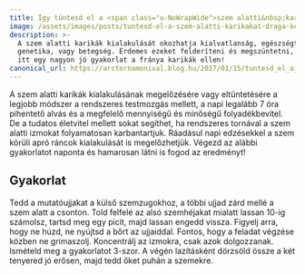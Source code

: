 ```yaml
---
title: Így tüntesd el a <span class="u-NoWrapWide">szem alatti&nbsp;karikákat</span>
image: /assets/images/posts/tuntesd-el-a-szem-alatti-karikakat-draga-kezelesek-nelkul-social.jpg
description: >-
  A szem alatti karikák kialakulását okozhatja kialvatlanság, egészségtelen életmód,
  genetika, vagy betegség. Érdemes ezeket felderíteni és megszüntetni, de addig is
  itt egy nagyon jó gyakorlat a fránya karikák ellen!
canonical_url: https://arctornamonival.blog.hu/2017/01/15/tuntesd_el_a_szem_alatti_karikakat_draga_kezelesek_nelkul
---
```


A szem alatti karikák kialakulásának megelőzésére vagy eltüntetésére a legjobb
módszer a rendszeres testmozgás mellett, a napi legalább 7 óra pihentető alvás
és a megfelelő mennyiségű és minőségű folyadékbevitel. De a tudatos életvitel
mellett sokat segíthet, ha rendszeres tornával a szem alatti izmokat
folyamatosan karbantartjuk. Ráadásul napi edzésekkel a szem körüli apró ráncok
kialakulását is megelőzhetjük. Végezd az alábbi gyakorlatot naponta és hamarosan
látni is fogod az eredményt!

## Gyakorlat
Tedd a mutatóujjakat a külső szemzugokhoz, a többi ujjad zárd mellé a szem alatt
a csonton. Told felfelé az alsó szemhéjakat mialatt lassan 10-ig számolsz,
tartsd meg egy picit, majd lassan engedd vissza. Figyelj arra, hogy ne húzd, ne
nyújtsd a bőrt az ujjaiddal. Fontos, hogy a feladat végzése közben ne
grimaszolj. Koncentrálj az izmokra, csak azok dolgozzanak. Ismételd meg a
gyakorlatot 3-szor. A végén lazításként dörzsöld össze a két tenyered jó erősen,
majd tedd őket puhán a szemekre.
